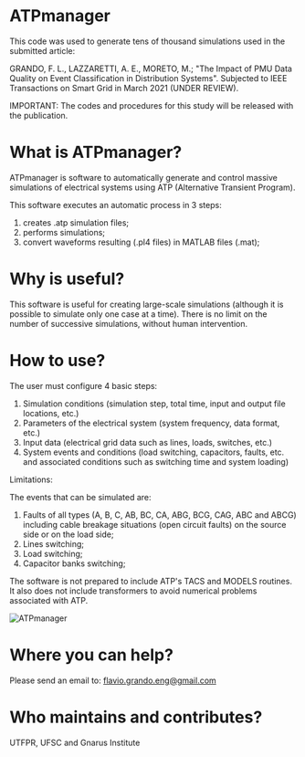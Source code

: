 # ATPmanager
This code was used to generate tens of thousand simulations used in the submitted article:

GRANDO, F. L., LAZZARETTI, A. E., MORETO, M.; "The Impact of PMU Data Quality on Event Classification in Distribution Systems". Subjected to IEEE Transactions on Smart Grid in March 2021 (UNDER REVIEW).

IMPORTANT: The codes and procedures for this study will be released with the publication.

# What is ATPmanager?

ATPmanager is software to automatically generate and control massive simulations of electrical systems using ATP (Alternative Transient Program). 

This software executes an automatic process in 3 steps: 
1) creates .atp simulation files;
2) performs simulations;
3) convert waveforms resulting (.pl4 files) in MATLAB files (.mat);

# Why is useful?
This software is useful for creating large-scale simulations (although it is possible to simulate only one case at a time). There is no limit on the number of successive simulations, without human intervention.

# How to use?

The user must configure 4 basic steps:
1) Simulation conditions (simulation step, total time, input and output file locations, etc.)
2) Parameters of the electrical system (system frequency, data format, etc.)
3) Input data (electrical grid data such as lines, loads, switches, etc.)
4) System events and conditions (load switching, capacitors, faults, etc. and associated conditions such as switching time and system loading)

Limitations:

The events that can be simulated are:
1) Faults of all types (A, B, C, AB, BC, CA, ABG, BCG, CAG, ABC and ABCG) including cable breakage situations (open circuit faults) on the source side or on the load side;
2) Lines switching;
3) Load switching;
4) Capacitor banks switching;

The software is not prepared to include ATP's TACS and MODELS routines. It also does not include transformers to avoid numerical problems associated with ATP.


![ATPmanager](https://user-images.githubusercontent.com/16105418/110058746-af295580-7d41-11eb-9f2e-e4aefb129b85.jpg)




# Where you can help?
Please send an email to: flavio.grando.eng@gmail.com

# Who maintains and contributes?
UTFPR, UFSC and Gnarus Institute
